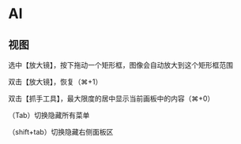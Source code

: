 # AI

## 视图
选中【放大镜】，按下拖动一个矩形框，图像会自动放大到这个矩形框范围

双击【放大镜】，恢复（⌘+1）

双击【抓手工具】，最大限度的居中显示当前画板中的内容（⌘+0）

（Tab）切换隐藏所有菜单

（shift+tab）切换隐藏右侧面板区




